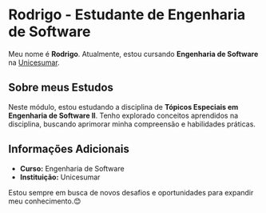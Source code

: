 # Rodrigo - Estudante de Engenharia de Software

Meu nome é **Rodrigo**. Atualmente, estou cursando **Engenharia de Software** na [Unicesumar](https://www.unicesumar.edu.br/).

## Sobre meus Estudos

Neste módulo, estou estudando a disciplina de **Tópicos Especiais em Engenharia de Software II**. Tenho explorado conceitos aprendidos na disciplina, buscando aprimorar minha compreensão e habilidades práticas.

## Informações Adicionais

- **Curso:** Engenharia de Software
- **Instituição:** Unicesumar

Estou sempre em busca de novos desafios e oportunidades para expandir meu conhecimento.😊
